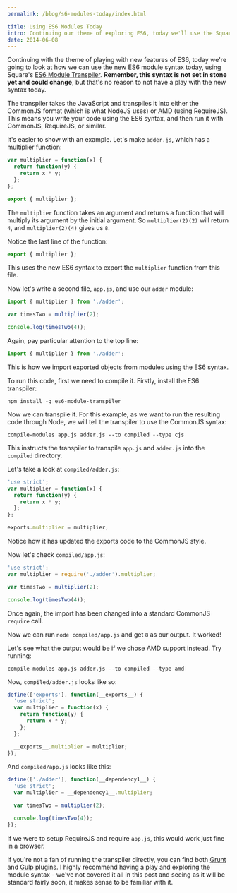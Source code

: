 ```yaml
---
permalink: /blog/s6-modules-today/index.html

title: Using ES6 Modules Today
intro: Continuing our theme of exploring ES6, today we'll use the Square ES6 transpiler to use the ES6 modules syntax in our applications today.
date: 2014-06-08
---
```


Continuing with the theme of playing with new features of ES6, today we're going to look at how we can use the new ES6 module syntax today, using Square's [ES6 Module Transpiler](https://github.com/square/es6-module-transpiler). **Remember, this syntax is not set in stone yet and could change**, but that's no reason to not have a play with the new syntax today.

The transpiler takes the JavaScript and transpiles it into either the CommonJS format (which is what NodeJS uses) or AMD (using RequireJS). This means you write your code using the ES6 syntax, and then run it with CommonJS, RequireJS, or similar.

It's easier to show with an example. Let's make `adder.js`, which has a multiplier function:

```js
var multiplier = function(x) {
  return function(y) {
    return x * y;
  };
};

export { multiplier };
```

The `multiplier` function takes an argument and returns a function that will multiply its argument by the initial argument. So `multiplier(2)(2)` will return `4`, and `multiplier(2)(4)` gives us `8`.

Notice the last line of the function:

```js
export { multiplier };
```

This uses the new ES6 syntax to export the `multiplier` function from this file.

Now let's write a second file, `app.js`, and use our `adder` module:

```js
import { multiplier } from './adder';

var timesTwo = multiplier(2);

console.log(timesTwo(4));
```

Again, pay particular attention to the top line:

```js
import { multiplier } from './adder';
```

This is how we import exported objects from modules using the ES6 syntax.

To run this code, first we need to compile it. Firstly, install the ES6 transpiler:

```
npm install -g es6-module-transpiler
```

Now we can transpile it. For this example, as we want to run the resulting code through Node, we will tell the transpiler to use the CommonJS syntax:

```
compile-modules app.js adder.js --to compiled --type cjs
```

This instructs the transpiler to transpile `app.js` and `adder.js` into the `compiled` directory.

Let's take a look at `compiled/adder.js`:

```js
'use strict';
var multiplier = function(x) {
  return function(y) {
    return x * y;
  };
};

exports.multiplier = multiplier;
```

Notice how it has updated the exports code to the CommonJS style.

Now let's check `compiled/app.js`:

```js
'use strict';
var multiplier = require('./adder').multiplier;

var timesTwo = multiplier(2);

console.log(timesTwo(4));
```

Once again, the import has been changed into a standard CommonJS `require` call.

Now we can run `node compiled/app.js` and get `8` as our output. It worked!

Let's see what the output would be if we chose AMD support instead. Try running:

```
compile-modules app.js adder.js --to compiled --type amd
```

Now, `compiled/adder.js` looks like so:

```js
define(['exports'], function(__exports__) {
  'use strict';
  var multiplier = function(x) {
    return function(y) {
      return x * y;
    };
  };

  __exports__.multiplier = multiplier;
});
```

And `compiled/app.js` looks like this:

```js
define(['./adder'], function(__dependency1__) {
  'use strict';
  var multiplier = __dependency1__.multiplier;

  var timesTwo = multiplier(2);

  console.log(timesTwo(4));
});
```

If we were to setup RequireJS and require `app.js`, this would work just fine in a browser.

If you're not a fan of running the transpiler directly, you can find both [Grunt](https://github.com/joefiorini/grunt-es6-module-transpiler) and [Gulp](https://github.com/ryanseddon/gulp-es6-module-transpiler) plugins. I highly recommend having a play and exploring the module syntax - we've not covered it all in this post and seeing as it will be standard fairly soon, it makes sense to be familiar with it.
